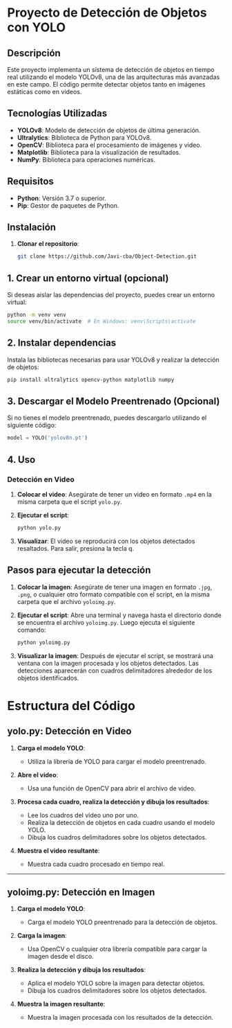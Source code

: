 # Proyecto de Detección de Objetos con YOLO

## Descripción
Este proyecto implementa un sistema de detección de objetos en tiempo real utilizando el modelo YOLOv8, una de las arquitecturas más avanzadas en este campo. El código permite detectar objetos tanto en imágenes estáticas como en videos.

## Tecnologías Utilizadas
- **YOLOv8**: Modelo de detección de objetos de última generación.
- **Ultralytics**: Biblioteca de Python para YOLOv8.
- **OpenCV**: Biblioteca para el procesamiento de imágenes y video.
- **Matplotlib**: Biblioteca para la visualización de resultados.
- **NumPy**: Biblioteca para operaciones numéricas.

## Requisitos
- **Python**: Versión 3.7 o superior.
- **Pip**: Gestor de paquetes de Python.

## Instalación

1. **Clonar el repositorio**:
   ```bash
   git clone https://github.com/Javi-cba/Object-Detection.git

## 1. Crear un entorno virtual (opcional)

Si deseas aislar las dependencias del proyecto, puedes crear un entorno virtual:

```bash
python -m venv venv
source venv/bin/activate  # En Windows: venv\Scripts\activate
```

## 2. Instalar dependencias

Instala las bibliotecas necesarias para usar YOLOv8 y realizar la detección de objetos:

```bash
pip install ultralytics opencv-python matplotlib numpy
```
## 3. Descargar el Modelo Preentrenado (Opcional)

Si no tienes el modelo preentrenado, puedes descargarlo utilizando el siguiente código:

```python
model = YOLO('yolov8n.pt')
```
## 4. Uso

### Detección en Video
1. **Colocar el video**: Asegúrate de tener un video en formato `.mp4` en la misma carpeta que el script `yolo.py`.

2. **Ejecutar el script**:

   ```bash
   python yolo.py
   ```
3. **Visualizar**: El video se reproducirá con los objetos detectados resaltados. Para salir, presiona la tecla q.



## Pasos para ejecutar la detección

1. **Colocar la imagen**:
   Asegúrate de tener una imagen en formato `.jpg`, `.png`, o cualquier otro formato compatible con el script, en la misma carpeta que el archivo `yoloimg.py`.

2. **Ejecutar el script**:
   Abre una terminal y navega hasta el directorio donde se encuentra el archivo `yoloimg.py`. Luego ejecuta el siguiente comando:

   ```bash
   python yoloimg.py
   ```

3. **Visualizar la imagen**:
   Después de ejecutar el script, se mostrará una ventana con la imagen procesada y los objetos detectados. Las detecciones aparecerán con cuadros delimitadores alrededor de los objetos identificados.

# Estructura del Código

## yolo.py: Detección en Video

1. **Carga el modelo YOLO**:
   - Utiliza la librería de YOLO para cargar el modelo preentrenado.
   
2. **Abre el video**:
   - Usa una función de OpenCV para abrir el archivo de video.
   
3. **Procesa cada cuadro, realiza la detección y dibuja los resultados**:
   - Lee los cuadros del video uno por uno.
   - Realiza la detección de objetos en cada cuadro usando el modelo YOLO.
   - Dibuja los cuadros delimitadores sobre los objetos detectados.
   
4. **Muestra el video resultante**:
   - Muestra cada cuadro procesado en tiempo real.

---

## yoloimg.py: Detección en Imagen

1. **Carga el modelo YOLO**:
   - Carga el modelo YOLO preentrenado para la detección de objetos.

2. **Carga la imagen**:
   - Usa OpenCV o cualquier otra librería compatible para cargar la imagen desde el disco.
   
3. **Realiza la detección y dibuja los resultados**:
   - Aplica el modelo YOLO sobre la imagen para detectar objetos.
   - Dibuja los cuadros delimitadores sobre los objetos detectados.
   
4. **Muestra la imagen resultante**:
   - Muestra la imagen procesada con los resultados de la detección.


